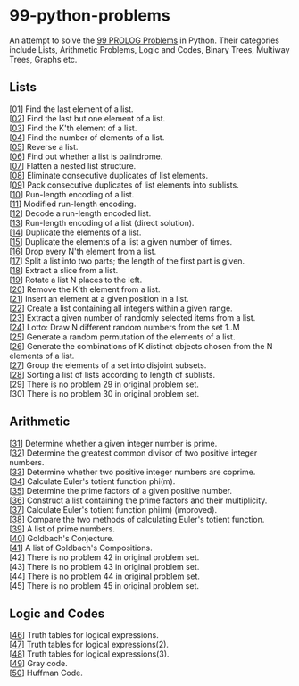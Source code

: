 # 99-python-problems

An attempt to solve the [99 PROLOG Problems](https://sites.google.com/site/prologsite/prolog-problems) in Python. Their categories include Lists, 
Arithmetic Problems, Logic and Codes, Binary Trees, Multiway Trees, Graphs etc.

## Lists

[[01](https://github.com/krailis/99-Problems/blob/master/Python/lists/lists.py#L12)] Find the last element of a list. <br />
[[02](https://github.com/krailis/99-Problems/blob/master/Python/lists/lists.py#L40)] Find the last but one element of a list. <br />
[[03](https://github.com/krailis/99-Problems/blob/master/Python/lists/lists.py#L68)] Find the K'th element of a list. <br />
[[04](https://github.com/krailis/99-Problems/blob/master/Python/lists/lists.py#L100)] Find the number of elements of a list. <br />
[[05](https://github.com/krailis/99-Problems/blob/master/Python/lists/lists.py#L124)] Reverse a list. <br />
[[06](https://github.com/krailis/99-Problems/blob/master/Python/lists/lists.py#L149)] Find out whether a list is palindrome. <br />
[[07](https://github.com/krailis/99-Problems/blob/master/Python/lists/lists.py#L179)] Flatten a nested list structure. <br />
[[08](https://github.com/krailis/99-Problems/blob/master/Python/lists/lists.py#L214)] Eliminate consecutive duplicates of list elements. <br />
[[09](https://github.com/krailis/99-Problems/blob/master/Python/lists/lists.py#L248)] Pack consecutive duplicates of list elements into sublists. <br />
[[10](https://github.com/krailis/99-Problems/blob/master/Python/lists/lists.py#L289)] Run-length encoding of a list. <br />
[[11](https://github.com/krailis/99-Problems/blob/master/Python/lists/lists.py#L321)] Modified run-length encoding. <br />
[[12](https://github.com/krailis/99-Problems/blob/master/Python/lists/lists.py#L354)] Decode a run-length encoded list. <br />
[[13](https://github.com/krailis/99-Problems/blob/master/Python/lists/lists.py#L386)] Run-length encoding of a list (direct solution). <br />
[[14](https://github.com/krailis/99-Problems/blob/master/Python/lists/lists.py#L427)] Duplicate the elements of a list. <br />
[[15](https://github.com/krailis/99-Problems/blob/master/Python/lists/lists.py#L456)] Duplicate the elements of a list a given number of times. <br />
[[16](https://github.com/krailis/99-Problems/blob/master/Python/lists/lists.py#L493)] Drop every N'th element from a list. <br />
[[17](https://github.com/krailis/99-Problems/blob/master/Python/lists/lists.py#L524)] Split a list into two parts; the length of the first part is given. <br />
[[18](https://github.com/krailis/99-Problems/blob/master/Python/lists/lists.py#L555)] Extract a slice from a list. <br />
[[19](https://github.com/krailis/99-Problems/blob/master/Python/lists/lists.py#L590)] Rotate a list N places to the left. <br />
[[20](https://github.com/krailis/99-Problems/blob/master/Python/lists/lists.py#L620)] Remove the K'th element from a list. <br />
[[21](https://github.com/krailis/99-Problems/blob/master/Python/lists/lists.py#L652)] Insert an element at a given position in a list. <br />
[[22](https://github.com/krailis/99-Problems/blob/master/Python/lists/lists.py#L711)] Create a list containing all integers within a given range. <br />
[[23](https://github.com/krailis/99-Problems/blob/master/Python/lists/lists.py#L742)] Extract a given number of randomly selected items from a list. <br />
[[24](https://github.com/krailis/99-Problems/blob/master/Python/lists/lists.py#L771)] Lotto: Draw N different random numbers from the set 1..M <br />
[[25](https://github.com/krailis/99-Problems/blob/master/Python/lists/lists.py#L796)] Generate a random permutation of the elements of a list. <br />
[[26](https://github.com/krailis/99-Problems/blob/master/Python/lists/lists.py#L827)] Generate the combinations of K distinct objects chosen from the N elements of a list. <br />
[[27](https://github.com/krailis/99-Problems/blob/master/Python/lists/lists.py#L865)] Group the elements of a set into disjoint subsets. <br />
[[28](https://github.com/krailis/99-Problems/blob/master/Python/lists/lists.py#L890)] Sorting a list of lists according to length of sublists. <br />
[29] There is no problem 29 in original problem set. <br />
[30] There is no problem 30 in original problem set. <br />

## Arithmetic

[[31](https://github.com/krailis/99-Problems/blob/master/Python/arithmetic/arithmetic.py#L17)] Determine whether a given integer number is prime. <br />
[[32](https://github.com/krailis/99-Problems/blob/master/Python/arithmetic/arithmetic.py#L35)] Determine the greatest common divisor of two positive integer numbers. <br />
[[33](https://github.com/krailis/99-Problems/blob/master/Python/arithmetic/arithmetic.py#L64)] Determine whether two positive integer numbers are coprime. <br />
[[34](https://github.com/krailis/99-Problems/blob/master/Python/arithmetic/arithmetic.py#L124)] Calculate Euler's totient function phi(m). <br />
[[35](https://github.com/krailis/99-Problems/blob/master/Python/arithmetic/arithmetic.py#L88)] Determine the prime factors of a given positive number. <br />
[[36](https://github.com/krailis/99-Problems/blob/master/Python/arithmetic/arithmetic.py#L168)] Construct a list containing the prime factors and their multiplicity. <br />
[[37](https://github.com/krailis/99-Problems/blob/master/Python/arithmetic/arithmetic.py#L187)] Calculate Euler's totient function phi(m) (improved). <br />
[[38](https://github.com/krailis/99-Problems/blob/master/Python/arithmetic/arithmetic.py#L221)] Compare the two methods of calculating Euler's totient function. <br />
[[39](https://github.com/krailis/99-Problems/blob/master/Python/arithmetic/arithmetic.py#L243)] A list of prime numbers. <br />
[[40](https://github.com/krailis/99-Problems/blob/master/Python/arithmetic/arithmetic.py#L270)] Goldbach's Conjecture. <br />
[[41](https://github.com/krailis/99-Problems/blob/master/Python/arithmetic/arithmetic.py#L300)] A list of Goldbach's Compositions. <br />
[42] There is no problem 42 in original problem set. <br />
[43] There is no problem 43 in original problem set. <br />
[44] There is no problem 44 in original problem set. <br />
[45] There is no problem 45 in original problem set. <br />

## Logic and Codes

[[46](https://github.com/krailis/99-Problems/blob/master/Python/Logic_and_Codes/solutions_45_49.py#L18)] Truth tables for logical expressions. <br />
[[47](https://github.com/krailis/99-Problems/blob/master/Python/Logic_and_Codes/solutions_45_49.py#L26)] Truth tables for logical expressions(2). <br />
[[48](https://github.com/krailis/99-Problems/blob/master/Python/Logic_and_Codes/solutions_45_49.py#L108)] Truth tables for logical expressions(3). <br />
[[49](https://github.com/krailis/99-Problems/blob/master/Python/Logic_and_Codes/solutions_45_49.py#L122)] Gray code. <br />
[[50](https://github.com/krailis/99-Problems/blob/master/Python/Logic_and_Codes/solutions_45_49.py#L138)] Huffman Code. <br />
